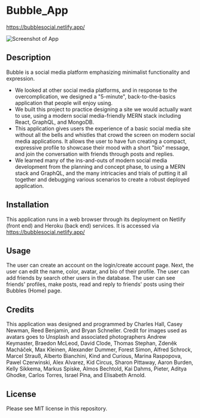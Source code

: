 # Bubble_App
https://bubblesocial.netlify.app/

![Screenshot of App](/screenshot.png)

## Description

Bubble is a social media platform emphasizing minimalist functionality and expression.

- We looked at other social media platforms, and in response to the overcomplication, we designed a "5-minute", back-to-the-basics application that people will enjoy using. 
- We built this project to practice designing a site we would actually want to use, using a modern social media-friendly MERN stack including React, GraphQL, and MongoDB. 
- This application gives users the experience of a basic social media site without all the bells and whistles that crowd the screen on modern social media applications. It allows the user to have fun creating a compact, expressive profile to showcase their mood with a short "bio" message, and join the conversation with friends through posts and replies. 
- We learned many of the ins-and-outs of modern social media development from the planning and concept phase, to using a MERN stack and GraphQL, and the many intricacies and trials of putting it all together and debugging various scenarios to create a robust deployed application. 


## Installation

This application runs in a web browser through its deployment on Netlify (front end) and Heroku (back end) services. It is accessed via https://bubblesocial.netlify.app/

## Usage

The user can create an account on the login/create account page. Next, the user can edit the name, color, avatar, and bio of their profile. The user can add friends by search other users in the database. The user can see friends' profiles, make posts, read and reply to friends' posts using their Bubbles (Home) page. 

## Credits

This application was designed and programmed by Charles Hall, Casey Newman, Reed Benjamin, and Bryan Schneller. 
Credit for images used as avatars goes to Unsplash and associated photographers Andrew Keymaster, Braedon McLeod, David Clode, Thomas Stephan, Zdeněk Macháček, Max Kleinen, Alexander Dummer, Forest Simon, Alfred Schrock, Marcel Strauß, Alberto Bianchini, Kind and Curious, Marina Raspopova, Pawel Czerwinski, Alex Alvarez, Kid Circus, Sharon Pittaway, Aaron Burden, Kelly Sikkema, Markus Spiske, Almos Bechtold, Kai Dahms, Pieter, Aditya Ghodke, Carlos Torres, Israel Pina, and Elisabeth Arnold. 


## License

Please see MIT license in this repository.